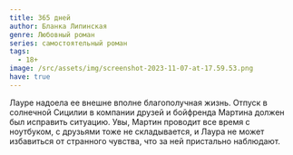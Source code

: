 ```yaml
---
title: 365 дней
author: Бланка Липинская
genre: Любовный роман
series: самостоятельный роман
tags:
  - 18+
image: /src/assets/img/screenshot-2023-11-07-at-17.59.53.png
have: true
---
```

Лауре надоела ее внешне вполне благополучная жизнь. Отпуск в солнечной Сицилии в компании друзей и бойфренда Мартина должен был исправить ситуацию. Увы, Мартин проводит все время с ноутбуком, с друзьями тоже не складывается, и Лаура не может избавиться от странного чувства, что за ней пристально наблюдают.

